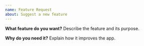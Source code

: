 ```yaml
---
name: Feature Request
about: Suggest a new feature
---
```


**What feature do you want?**
Describe the feature and its purpose.

**Why do you need it?**
Explain how it improves the app.

